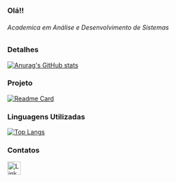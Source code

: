 ### Olá!! 

###### Academica em Análise e Desenvolvimento de Sistemas

### Detalhes

[![Anurag's GitHub stats](https://github-readme-stats.vercel.app/api?username=Daysousa&show_icons=true&theme=dark)](https://github.com/anuraghazra/github-readme-stats)


### Projeto
[![Readme Card](https://github-readme-stats.vercel.app/api/pin/?username=Daysousa&repo=primeiroprojeto&theme=dark)](https://github.com/anuraghazra/github-readme-stats)

### Linguagens Utilizadas
[![Top Langs](https://github-readme-stats.vercel.app/api/top-langs/?username=Daysousa&layout=compact)](https://github.com/anuraghazra/github-readme-stats)

### Contatos
[<img src='https://img.shields.io/badge/LinkedIn-0077B5?style=for-the-badge&logo=linkedin&logoColor=white' alt='Linkedin' height='30'>](https://www.linkedin.com/in/dayane-neves-sousa-97ba24145/)
<!--
**Daysousa/Daysousa** is a ✨ _special_ ✨ repository because its `README.md` (this file) appears on your GitHub profile.

Here are some ideas to get you started:

- 🔭 I’m currently working on ...
- 🌱 I’m currently learning ...
- 👯 I’m looking to collaborate on ...
- 🤔 I’m looking for help with ...
- 💬 Ask me about ...
- 📫 How to reach me: ...
- 😄 Pronouns: ...
- ⚡ Fun fact: ...
-->
